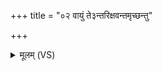 +++
title = "०२ वायुं ते३न्तरिक्षवन्तमृच्छन्तु"

+++
<details><summary>मूलम् (VS)</summary>

वा॒युं ते॒३॒॑न्तरि॑क्षवन्तमृच्छन्तु। ये मा॑घा॒यव॑ ए॒तस्या॑ दि॒शो᳡ऽभि॒दासा॑त् ॥
</details>
